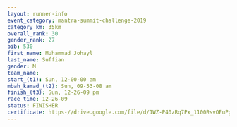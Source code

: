 ```yaml
---
layout: runner-info 
event_category: mantra-summit-challenge-2019 
category_km: 35km 
overall_rank: 30
gender_rank: 27
bib: 530
first_name: Muhammad Johayl
last_name: Suffian
gender: M
team_name: 
start_(t1): Sun, 12-00-00 am
mbah_kamad_(t2): Sun, 09-53-08 am
finish_(t3): Sun, 12-26-09 pm
race_time: 12-26-09
status: FINISHER
certificate: https-//drive.google.com/file/d/1WZ-P40zRq7Px_1100RsvOEuPgIc1C0we/view?usp=sharing
---
```

